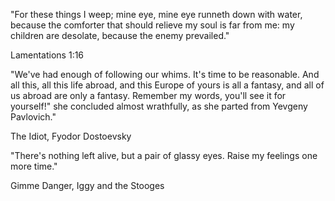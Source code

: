 
"For these things I weep; mine eye, mine eye runneth down with water, because the comforter that should relieve my soul is far from me: my children are desolate, because the enemy prevailed."

Lamentations 1:16

"We've had enough of following our whims. It's time to be reasonable. And all this, all this life abroad, and this Europe of yours is all a fantasy, and all of us abroad are only a fantasy. Remember my words, you'll see it for yourself!" she concluded almost wrathfully, as she parted from Yevgeny Pavlovich."

The Idiot, Fyodor Dostoevsky

"There's nothing left alive, 
but a pair of glassy eyes.
Raise my feelings one more time."

Gimme Danger, Iggy and the Stooges
